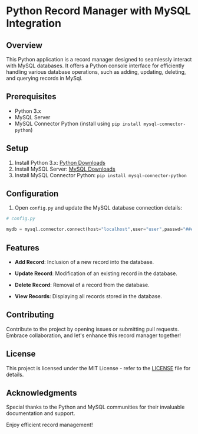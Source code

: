 # Python Record Manager with MySQL Integration

## Overview

This Python application is a record manager designed to seamlessly interact with MySQL databases. It offers a Python console interface for efficiently handling various database operations, such as adding, updating, deleting, and querying records in MySql.

## Prerequisites

- Python 3.x
- MySQL Server
- MySQL Connector Python (install using `pip install mysql-connector-python`)

## Setup

1. Install Python 3.x: [Python Downloads](https://www.python.org/downloads/)
2. Install MySQL Server: [MySQL Downloads](https://dev.mysql.com/downloads/)
3. Install MySQL Connector Python: `pip install mysql-connector-python`

## Configuration

1. Open `config.py` and update the MySQL database connection details:

```python
# config.py

mydb = mysql.connector.connect(host="localhost",user="user",passwd="####",port="####",database="Course")
```

## Features

- **Add Record**: Inclusion of a new record into the database.

- **Update Record**: Modification of an existing record in the database.

- **Delete Record**: Removal of a record from the database.

- **View Records**: Displaying all records stored in the database.

## Contributing

Contribute to the project by opening issues or submitting pull requests. Embrace collaboration, and let's enhance this record manager together!

## License

This project is licensed under the MIT License - refer to the [LICENSE](LICENSE) file for details.

## Acknowledgments

Special thanks to the Python and MySQL communities for their invaluable documentation and support.

Enjoy efficient record management!
